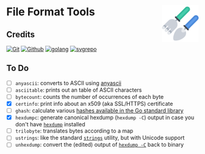 # File Format Tools [<img alt="Logo for fftools" src="docs/favicon.svg" height="96" align="right"/>](https://www.fileformat.info/)

## Credits

[![Git](https://www.vectorlogo.zone/logos/git-scm/git-scm-ar21.svg)](https://git-scm.com/ "Version control")
[![Github](https://www.vectorlogo.zone/logos/github/github-ar21.svg)](https://github.com/ "Code hosting")
[![golang](https://www.vectorlogo.zone/logos/golang/golang-ar21.svg)](https://golang.org/ "Programming language")
[![svgrepo](https://www.vectorlogo.zone/logos/svgrepo/svgrepo-ar21.svg)](https://www.svgrepo.com/svg/276165/gardening-tools-rake "Icon")

## To Do

- [ ] `anyascii`: converts to ASCII using [anyascii](https://github.com/anyascii/anyascii)
- [ ] `asciitable`: prints out an table of ASCII characters
- [ ] `bytecount`: counts the number of occurrences of each byte
- [x] `certinfo`: print info about an x509 (aka SSL/HTTPS) certificate
- [ ] `ghash`: calculate various [hashes available in the Go standard library](https://pkg.go.dev/crypto#Hash)
- [x] `hexdumpc`: generate canonical hexdump (`hexdump -C`) output in case you don't have [`hexdump`](https://man7.org/linux/man-pages/man1/hexdump.1.html) installed
- [ ] `trilobyte`: translates bytes according to a map
- [ ] `ustrings`: like the standard [`strings`](https://man7.org/linux/man-pages/man1/strings.1.html) utility, but with Unicode support
- [ ] `unhexdump`: convert the (edited) output of [`hexdump -C`](https://man7.org/linux/man-pages/man1/hexdump.1.html) back to binary
